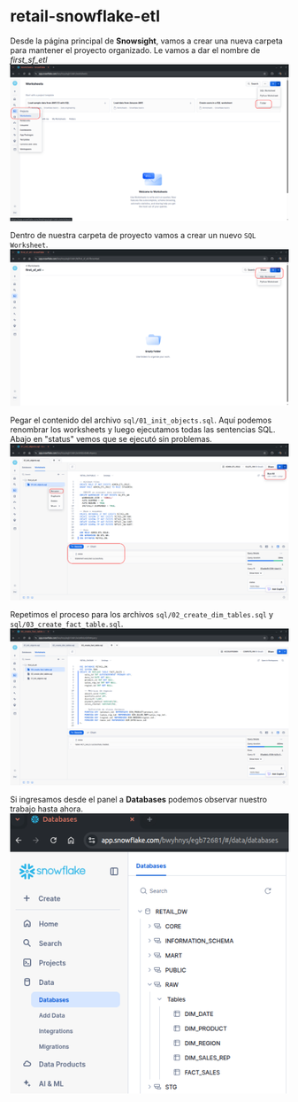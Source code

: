 # retail-snowflake-etl

Desde la página principal de **Snowsight**, vamos a crear una nueva carpeta para mantener el proyecto organizado. Le vamos a dar el nombre de *first_sf_etl*
![](img/00_create_folder.png)

Dentro de nuestra carpeta de proyecto vamos a crear un nuevo `SQL Worksheet`.
![](img/01_create_sql_worksheet.png)

Pegar el contenido del archivo `sql/01_init_objects.sql`. Aquí podemos renombrar los worksheets y luego ejecutamos todas las sentencias SQL. Abajo en "status" vemos que se ejecutó sin problemas.
![](img/02_run_init_objects_sql.png)

Repetimos el proceso para los archivos `sql/02_create_dim_tables.sql` y `sql/03_create_fact_table.sql`.
![](img/03_create_tables.png)

Si ingresamos desde el panel a **Databases** podemos observar nuestro trabajo hasta ahora.
![](img/04_results.png)
